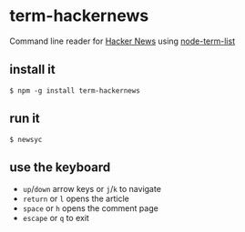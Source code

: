 term-hackernews
===============

Command line reader for [Hacker News](https://news.ycombinator.com/) using [node-term-list](https://github.com/visionmedia/node-term-list)


## install it

    $ npm -g install term-hackernews

## run it

    $ newsyc

## use the keyboard

 * `up`/`down` arrow keys or `j`/`k` to navigate
 * `return` or `l` opens the article
 * `space` or `h` opens the comment page
 * `escape` or `q` to exit
